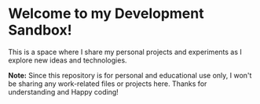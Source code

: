 # Welcome to my Development Sandbox!
This is a space where I share my personal projects and experiments as I explore new ideas and technologies.

**Note:**  Since this repository is for personal and educational use only, I won't be sharing any work-related files or projects here. Thanks for understanding and Happy coding!



                                   


